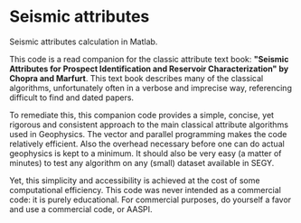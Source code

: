 # Seismic attributes
Seismic attributes calculation in Matlab.

This code is a read companion for the classic attribute text book: **"Seismic Attributes for Prospect Identification and Reservoir Characterization" by Chopra and Marfurt**. This text book describes many of the classical algorithms, unfortunately often in a verbose and imprecise way, referencing difficult to find and dated papers.

To remediate this, this companion code provides a simple, concise, yet rigorous and consistent approach to the main classical attribute algorithms used in Geophysics. The vector and parallel programming makes the code relatively efficient. Also the overhead necessary before one can do actual geophysics is kept to a minimum. It should also be very easy (a matter of minutes) to test any algorithm on any (small) dataset available in SEGY.

Yet, this simplicity and accessibility is achieved at the cost of some computational efficiency. This code was never intended as a commercial code: it is purely educational. For commercial purposes, do yourself a favor and use a commercial code, or AASPI.
